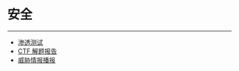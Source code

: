 # 安全

------

- [渗透测试](pentest)
- [CTF 解题报告](CTF_Solving_Reports.html)
- [威胁情报播报](threat_broadcast.html)

